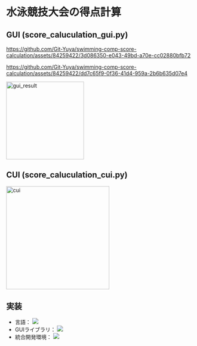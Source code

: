 # 水泳競技大会の得点計算

## GUI (score_caluculation_gui.py)

https://github.com/Git-Yuya/swimming-comp-score-calculation/assets/84259422/3d086350-e043-49bd-a70e-cc02880bfb72

https://github.com/Git-Yuya/swimming-comp-score-calculation/assets/84259422/dd7c65f9-0f36-41d4-959a-2b6b635d07e4

<img width="208" alt="gui_result" src="https://github.com/Git-Yuya/swimming-comp-score-calculation/assets/84259422/7d7d75de-c721-469c-8849-eb0dca368ecb">

## CUI (score_caluculation_cui.py)
<img width="276" alt="cui" src="https://github.com/Git-Yuya/swimming-comp-score-calculation/assets/84259422/8568a639-07ac-4edb-9d0c-e441e1e308bb">

## 実装
- 言語：
  <img src="https://img.shields.io/badge/-Python-3776AB.svg?logo=python&style=plastic">
- GUIライブラリ：
  <img src="https://img.shields.io/badge/-Tkinter-3776AB.svg?logo=python&style=plastic">
- 統合開発環境：
  <img src="https://img.shields.io/badge/-Visual%20Studio%20Code-007ACC.svg?logo=visualstudiocode&style=plastic">
